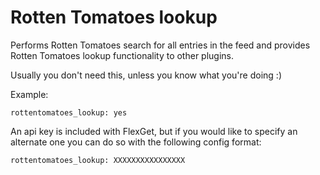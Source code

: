 # Rotten Tomatoes lookup

Performs Rotten Tomatoes search for all entries in the feed and provides Rotten Tomatoes lookup functionality to other plugins.

Usually you don't need this, unless you know what you're doing :)

Example:

```
rottentomatoes_lookup: yes
```

An api key is included with FlexGet, but if you would like to specify an alternate one you can do so with the following config format:
```
rottentomatoes_lookup: XXXXXXXXXXXXXXXX
```
